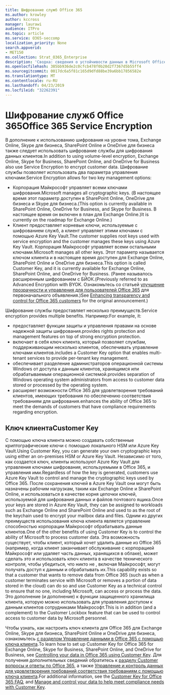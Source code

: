 ```yaml
---
title: Шифрование служб Office 365
ms.author: krowley
author: kccross
manager: laurawi
audience: ITPro
ms.topic: article
ms.service: O365-seccomp
localization_priority: None
search.appverid:
- MET150
ms.collection: Strat_O365_Enterprise
description: 'Сводка: сведения о устойчивости данных в Microsoft Office 365.'
ms.openlocfilehash: 385bb936de2c0cfcb478f0b20d2f7367d5b55ff4
ms.sourcegitcommit: 0017dc6a5f81c165d9dfd88be39a6bb17856582e
ms.translationtype: MT
ms.contentlocale: ru-RU
ms.lasthandoff: 04/23/2019
ms.locfileid: "32262391"
---
```

# <a name="office-365-service-encryption"></a><span data-ttu-id="e7fc3-103">Шифрование служб Office 365</span><span class="sxs-lookup"><span data-stu-id="e7fc3-103">Office 365 Service Encryption</span></span>

<span data-ttu-id="e7fc3-104">В дополнение к использованию шифрования на уровне тома, Exchange Online, Skype для бизнеса, SharePoint Online и OneDrive для бизнеса также следует использовать шифрование службы для шифрования данных клиентов.</span><span class="sxs-lookup"><span data-stu-id="e7fc3-104">In addition to using volume-level encryption, Exchange Online, Skype for Business, SharePoint Online, and OneDrive for Business also use Service Encryption to encrypt customer data.</span></span> <span data-ttu-id="e7fc3-105">Шифрование службы позволяет использовать два параметра управления ключами:</span><span class="sxs-lookup"><span data-stu-id="e7fc3-105">Service Encryption allows for two key management options:</span></span>
- <span data-ttu-id="e7fc3-106">Корпорация Майкрософт управляет всеми ключами шифрования.</span><span class="sxs-lookup"><span data-stu-id="e7fc3-106">Microsoft manages all cryptographic keys.</span></span> <span data-ttu-id="e7fc3-107">(В настоящее время этот параметр доступен в SharePoint Online, OneDrive для бизнеса и Skype для бизнеса.</span><span class="sxs-lookup"><span data-stu-id="e7fc3-107">(This option is currently available in SharePoint Online, OneDrive for Business, and Skype for Business.</span></span> <span data-ttu-id="e7fc3-108">В настоящее время он включен в план для Exchange Online.)</span><span class="sxs-lookup"><span data-stu-id="e7fc3-108">It is currently on the roadmap for Exchange Online.)</span></span>
- <span data-ttu-id="e7fc3-109">Клиент предоставляет корневые ключи, используемые с шифрованием служб, а клиент управляет этими ключами с помощью Azure Key Vault.</span><span class="sxs-lookup"><span data-stu-id="e7fc3-109">The customer supplies root keys used with service encryption and the customer manages these keys using Azure Key Vault.</span></span> <span data-ttu-id="e7fc3-110">Корпорация Майкрософт управляет всеми остальными ключами.</span><span class="sxs-lookup"><span data-stu-id="e7fc3-110">Microsoft manages all other keys.</span></span> <span data-ttu-id="e7fc3-111">Этот параметр называется ключом клиента и в настоящее время доступен для Exchange Online, SharePoint Online и OneDrive для бизнеса.</span><span class="sxs-lookup"><span data-stu-id="e7fc3-111">This option is called Customer Key, and it is currently available for Exchange Online, SharePoint Online, and OneDrive for Business.</span></span> <span data-ttu-id="e7fc3-112">(Ранее называлось расширенным шифрованием с БЙОК.</span><span class="sxs-lookup"><span data-stu-id="e7fc3-112">(Previously referred to as Advanced Encryption with BYOK.</span></span> <span data-ttu-id="e7fc3-113">Ознакомьтесь со статьей [улучшение прозрачности и управления для пользователей Office 365](http://blogs.office.com/2015/04/21/enhancing-transparency-and-control-for-office-365-customers/) для первоначального объявления.)</span><span class="sxs-lookup"><span data-stu-id="e7fc3-113">See [Enhancing transparency and control for Office 365 customers](http://blogs.office.com/2015/04/21/enhancing-transparency-and-control-for-office-365-customers/) for the original announcement.)</span></span>

<span data-ttu-id="e7fc3-114">Шифрование службы предоставляет несколько преимуществ.</span><span class="sxs-lookup"><span data-stu-id="e7fc3-114">Service encryption provides multiple benefits.</span></span> <span data-ttu-id="e7fc3-115">Например:</span><span class="sxs-lookup"><span data-stu-id="e7fc3-115">For example, it:</span></span>
- <span data-ttu-id="e7fc3-116">предоставляет функции защиты и управления правами на основе надежной защиты шифрования.</span><span class="sxs-lookup"><span data-stu-id="e7fc3-116">provides rights protection and management features on top of strong encryption protection.</span></span>
- <span data-ttu-id="e7fc3-117">включает в себя ключ клиента, который позволяет службам, поддерживающим несколько клиентов, обеспечивать управление ключами клиентов.</span><span class="sxs-lookup"><span data-stu-id="e7fc3-117">includes a Customer Key option that enables multi-tenant services to provide per-tenant key management.</span></span>
- <span data-ttu-id="e7fc3-118">обеспечивает разделение администраторов операционной системы Windows от доступа к данным клиентов, хранящимся или обрабатываемым операционной системой.</span><span class="sxs-lookup"><span data-stu-id="e7fc3-118">provides separation of Windows operating system administrators from access to customer data stored or processed by the operating system.</span></span>
- <span data-ttu-id="e7fc3-119">расширяет возможности Office 365 для удовлетворения требований клиентов, имеющих требования по обеспечению соответствия требованиям для шифрования.</span><span class="sxs-lookup"><span data-stu-id="e7fc3-119">enhances the ability of Office 365 to meet the demands of customers that have compliance requirements regarding encryption.</span></span>

## <a name="customer-key"></a><span data-ttu-id="e7fc3-120">Ключ клиента</span><span class="sxs-lookup"><span data-stu-id="e7fc3-120">Customer Key</span></span>
<span data-ttu-id="e7fc3-121">С помощью ключа клиента можно создавать собственные криптографические ключи с помощью локального HSM или Azure Key Vault.</span><span class="sxs-lookup"><span data-stu-id="e7fc3-121">Using Customer Key, you can generate your own cryptographic keys using either an on-premises HSM or Azure Key Vault.</span></span> <span data-ttu-id="e7fc3-122">Независимо от того, как создается ключ, клиенты используют Azure Key Vault для управления ключами шифрования, используемыми в Office 365, и управления ими.</span><span class="sxs-lookup"><span data-stu-id="e7fc3-122">Regardless of how the key is generated, customers use Azure Key Vault to control and manage the cryptographic keys used by Office 365.</span></span> <span data-ttu-id="e7fc3-123">После сохранения ключей в Azure Key Vault они могут быть назначены рабочим нагрузкам, таким как Exchange Online и SharePoint Online, и использоваться в качестве корня цепочки ключей, используемой для шифрования данных и файлов почтового ящика.</span><span class="sxs-lookup"><span data-stu-id="e7fc3-123">Once your keys are stored in Azure Key Vault, they can be assigned to workloads such as Exchange Online and SharePoint Online and used to as the root of the keychain used to encrypt your mailbox data and files.</span></span>
<span data-ttu-id="e7fc3-124">Одним из других преимуществ использования ключа клиента является управление способностью корпорации Майкрософт обрабатывать данные клиентов.</span><span class="sxs-lookup"><span data-stu-id="e7fc3-124">One of the other benefits of using Customer Key is to control the ability of Microsoft to process customer data.</span></span> <span data-ttu-id="e7fc3-125">Эта возможность существует, чтобы клиент, который хочет удалить данные из Office 365 (например, когда клиент заканчивает обслуживание с корпорацией Майкрософт или удаляет часть данных, хранящихся в облаке), может сделать это и использовать ключ клиента в качестве технического контроля, чтобы убедиться, что никто не , включая Майкрософт, могут получать доступ к данным и обрабатывать их.</span><span class="sxs-lookup"><span data-stu-id="e7fc3-125">This capability exists so that a customer that wants to remove data from Office 365 (such as when a customer terminates service with Microsoft or removes a portion of data stored in the cloud) can do so and use Customer Key as a technical control to ensure that no one, including Microsoft, can access or process the data.</span></span> <span data-ttu-id="e7fc3-126">Это дополнение (и дополнение) к функции защищенного хранилища клиента, которую можно использовать для управления доступом к данным клиентов сотрудниками Майкрософт.</span><span class="sxs-lookup"><span data-stu-id="e7fc3-126">This is in addition (and a complement) to the Customer Lockbox feature that can be used to control access to customer data by Microsoft personnel.</span></span>

<span data-ttu-id="e7fc3-127">Чтобы узнать, как настроить ключ клиента для Office 365 для Exchange Online, Skype для бизнеса, SharePoint Online и OneDrive для бизнеса, ознакомьтесь [с разделом Управление данными в Office 365 с помощью ключа клиента](https://support.office.com/article/Controlling-your-data-in-Office-365-using-Customer-Key-f2cd475a-e592-46cf-80a3-1bfb0fa17697).</span><span class="sxs-lookup"><span data-stu-id="e7fc3-127">To learn how to set up Customer Key for Office 365 for Exchange Online, Skype for Business, SharePoint Online, and OneDrive for Business, see [Controlling your data in Office 365 using Customer Key](https://support.office.com/article/Controlling-your-data-in-Office-365-using-Customer-Key-f2cd475a-e592-46cf-80a3-1bfb0fa17697).</span></span> <span data-ttu-id="e7fc3-128">Для получения дополнительных сведений обратитесь к [разделу Customer вопросы и ответы по Office 365](https://support.office.com/article/Customer-Key-for-Office-365-FAQ-41ae293a-bd5c-4083-acd8-e1a2b4329da6), а также [Управление и контроль данных для удовлетворения требований соответствия требованиям с помощью ключа клиента](https://techcommunity.microsoft.com/t5/Microsoft-Ignite-Content-2017/Manage-and-control-your-data-to-help-meet-compliance-needs-with/td-p/117580).</span><span class="sxs-lookup"><span data-stu-id="e7fc3-128">For additional information, see the [Customer Key for Office 365 FAQ](https://support.office.com/article/Customer-Key-for-Office-365-FAQ-41ae293a-bd5c-4083-acd8-e1a2b4329da6), and [Manage and control your data to help meet compliance needs with Customer Key](https://techcommunity.microsoft.com/t5/Microsoft-Ignite-Content-2017/Manage-and-control-your-data-to-help-meet-compliance-needs-with/td-p/117580).</span></span>
